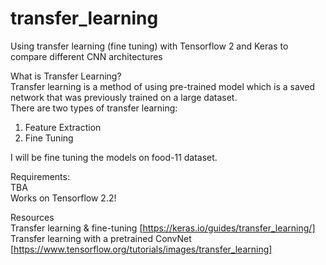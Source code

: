 # transfer_learning
Using transfer learning (fine tuning) with Tensorflow 2 and Keras to compare different CNN architectures


What is Transfer Learning?  
Transfer learning is a method of using pre-trained model which is a saved network that was previously trained on a large dataset.  
There are two types of transfer learning:  
1. Feature Extraction  
2. Fine Tuning  

I will be fine tuning the models on food-11 dataset.  

Requirements:  
TBA  
Works on Tensorflow 2.2!  

Resources  
Transfer learning & fine-tuning [https://keras.io/guides/transfer_learning/]  
Transfer learning with a pretrained ConvNet [https://www.tensorflow.org/tutorials/images/transfer_learning]  
